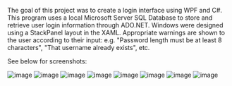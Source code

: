 The goal of this project was to create a login interface using WPF and C#. This program uses a local Microsoft Server SQL Database to store and retrieve user login information through ADO.NET. Windows were designed using a StackPanel layout in the XAML. Appropriate warnings are shown to the user according to their input: e.g. "Password length must be at least 8 characters", "That username already exists", etc.



See below for screenshots:

![image](https://user-images.githubusercontent.com/103938494/163862756-79eef823-5c48-4397-923c-e4328ad92f18.png)
![image](https://user-images.githubusercontent.com/103938494/163861915-e0606181-6d23-4845-a2ec-859167151a65.png)
![image](https://user-images.githubusercontent.com/103938494/163862054-5850a8c8-ee75-4897-b54d-cfca54414ff3.png)
![image](https://user-images.githubusercontent.com/103938494/163862168-2d64d910-7f77-4214-a98d-0fb8652f53b2.png)
![image](https://user-images.githubusercontent.com/103938494/163862346-ed4a9bb8-b24f-4f5a-bbca-8e33c5ca8ae9.png)
![image](https://user-images.githubusercontent.com/103938494/163862427-45039f46-ff0a-4861-93f4-02028c3bc83a.png)
![image](https://user-images.githubusercontent.com/103938494/163862485-eaad9984-377d-4104-8472-c5b68f48e919.png)
![image](https://user-images.githubusercontent.com/103938494/163863683-835b5b80-7240-404f-9717-f25264b09c66.png)






